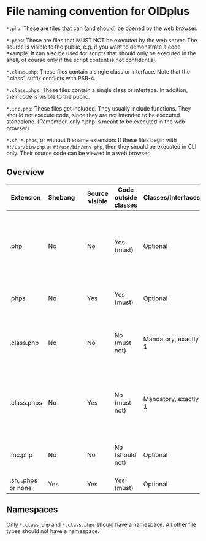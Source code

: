 
File naming convention for OIDplus
==================================

`*.php`:
These are files that can (and should) be opened by the web browser.

`*.phps`:
These are files that MUST NOT be executed by the web server.
The source is visible to the public, e.g. if you want to demonstrate a code example.
It can also be used for scripts that should only be executed in the shell,
of course only if the script content is not confidential.

`*.class.php`:
These files contain a single class or interface.
Note that the ".class" suffix conflicts with PSR-4.

`*.class.phps`:
These files contain a single class or interface.
In addition, their code is visible to the public.

`*.inc.php`:
These files get included. They usually include functions.
They should not execute code, since they are not intended to
be executed standalone. (Remember, only *.php is meant to be executed in the web browser).

`*.sh`, `*.phps`, or without filename extension:
If these files begin with `#!/usr/bin/php` or `#!/usr/bin/env php`,
then they should be executed in CLI only.
Their source code can be viewed in a web browser.

## Overview

| Extension          | Shebang |   | Source visible | Code outside classes | Classes/Interfaces   |   | Usage example                                                     |
|--------------------|---------|---|----------------|----------------------|----------------------|---|-------------------------------------------------------------------|
| .php               | No      |   | No             | Yes (must)           | Optional             |   | Pages which the browser should open (e.g. index page, OOBE, etc.) |
| .phps              | No      |   | Yes            | Yes (must)           | Optional             |   | Public code, e.g. code example                                    |
| .class.php         | No      |   | No             | No (must not)        | Mandatory, exactly 1 |   | Contains exactly one class or interface, usually autoloaded       |
| .class.phps        | No      |   | Yes            | No (must not)        | Mandatory, exactly 1 |   | Contains exactly one class or interface, usually code example     |
| .inc.php           | No      |   | No             | No (should not)      | Optional             |   | Usually contains methods (without OOP)                            |
| .sh, .phps or none | Yes     |   | Yes            | Yes (must)           | Optional             |   | Executable shell script                                           |

## Namespaces

Only `*.class.php` and `*.class.phps` should have a namespace.
All other file types should not have a namespace.

